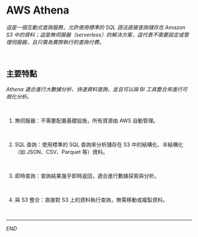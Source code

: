 # AWS Athena

_這是一個互動式查詢服務，允許使用標準的 SQL 語法直接查詢儲存在 Amazon S3 中的資料；這是無伺服器（serverless）的解決方案，這代表不需要設定或管理伺服器，且只需為實際執行的查詢付費。_

<br>

## 主要特點

_Athena 適合進行大數據分析、快速資料查詢，並且可以與 BI 工具整合來進行可視化分析。_

<br>

1. 無伺服器：不需要配置基礎設施，所有資源由 AWS 自動管理。

<br>

2. SQL 查詢：使用標準的 SQL 查詢來分析儲存在 S3 中的結構化、半結構化（如 JSON、CSV、Parquet 等）資料。

<br>

3. 即時查詢：查詢結果幾乎即時返回，適合進行數據探索與分析。

<br>

4. 與 S3 整合：直接對 S3 上的資料執行查詢，無需移動或複製資料。

<br>

___

_END_